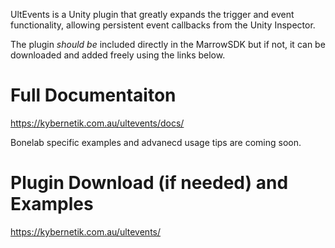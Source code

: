 UltEvents is a Unity plugin that greatly expands the trigger and event functionality, allowing persistent event callbacks from the Unity Inspector.  

The plugin *should be* included directly in the MarrowSDK but if not, it can be downloaded and added freely using the links below.

# Full Documentaiton

https://kybernetik.com.au/ultevents/docs/

Bonelab specific examples and advanecd usage tips are coming soon.

# Plugin Download (if needed) and Examples

https://kybernetik.com.au/ultevents/
